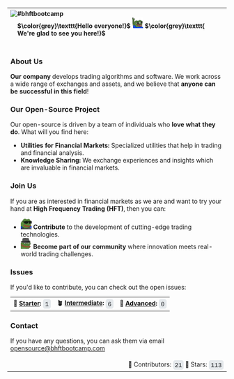 <div>
<table>
  <tr>
    <th colspan=2 align=left>
    <img src=https://avatars.githubusercontent.com/u/154593302?s=200&v=4 height=80 align=left>
      <div align=left>
        #bhftbootcamp <br>
        $\color{grey}\texttt{Hello everyone!}$ <img src="https://github.com/bhftbootcamp/.github/blob/master/assets/pepe/hey.gif" width="25" height="25" /> $\color{grey}\texttt{ We're glad to see you here!}$
      </div>
    </th>
  </tr>
  <tr>
    <td colspan=2>
      <p>
        
### About Us

**Our company** develops trading algorithms and software.
We work across a wide range of exchanges and assets, and we believe that **anyone can be successful in this field**!

### Our Open-Source Project

Our open-source is driven by a team of individuals who **love what they do**. What will you find here:

- **Utilities for Financial Markets:** Specialized utilities that help in trading and financial analysis.
- **Knowledge Sharing:** We exchange experiences and insights which are invaluable in financial markets.

### Join Us

If you are as interested in financial markets as we are and want to try your hand at **High Frequency Trading (HFT)**, then you can:

- <img src=https://github.com/bhftbootcamp/.github/blob/master/assets/pepe/hackerman.gif height=25px width=25px> **Contribute** to the development of cutting-edge trading technologies.
- <img src=https://github.com/bhftbootcamp/.github/blob/master/assets/pepe/greet.gif height=25px width=25px> **Become part of our community** where innovation meets real-world trading challenges.  

### Issues

If you'd like to contribute, you can check out the open issues:

<table>
<tr>
<th>🌱 <a href="https://github.com/search?q=org%3Abhftbootcamp+is%3Aissue+is%3Aopen+label%3Astarter_task&type=issues" >Starter</a>:
<picture>
  <source media="(prefers-color-scheme: dark)" srcset=https://github.com/bhftbootcamp/.github/blob/master/assets/stats/dark/starter_task.svg>
  <source media="(prefers-color-scheme: light)" srcset=https://github.com/bhftbootcamp/.github/blob/master/assets/stats/light/starter_task.svg>
  <img src=https://github.com/bhftbootcamp/.github/blob/master/assets/stats/light/starter_task.svg height=22px align=center>
</picture>
</th>
<th>🪴 <a href="https://github.com/search?q=org%3Abhftbootcamp+is%3Aissue+is%3Aopen+label%3Aintermediate_task&type=issues" >Intermediate</a>:
<picture>
  <source media="(prefers-color-scheme: dark)" srcset=https://github.com/bhftbootcamp/.github/blob/master/assets/stats/dark/intermediate_task.svg>
  <source media="(prefers-color-scheme: light)" srcset=https://github.com/bhftbootcamp/.github/blob/master/assets/stats/light/intermediate_task.svg>
  <img src=https://github.com/bhftbootcamp/.github/blob/master/assets/stats/light/intermediate_task.svg height=22px align=center>
</picture>
</th>
<th>🌳 <a href="https://github.com/search?q=org%3Abhftbootcamp+is%3Aissue+is%3Aopen+label%3Aadvanced_task&type=issues" >Advanced</a>:
<picture>
  <source media="(prefers-color-scheme: dark)" srcset=https://github.com/bhftbootcamp/.github/blob/master/assets/stats/dark/advanced_task.svg>
  <source media="(prefers-color-scheme: light)" srcset=https://github.com/bhftbootcamp/.github/blob/master/assets/stats/light/advanced_task.svg>
  <img src=https://github.com/bhftbootcamp/.github/blob/master/assets/stats/light/advanced_task.svg height=22px align=center>
</picture>
</th>
</tr>
</table>

### Contact

If you have any questions, you can ask them via email [opensource@bhftbootcamp.com](mailto:opensource@bhftbootcamp.com)
      </p>
    </td>
  </tr>
  <tr>
    <td align=right>
👥 Contributors:
        <picture>
          <source media="(prefers-color-scheme: dark)" srcset=https://github.com/bhftbootcamp/.github/blob/master/assets/stats/dark/contributors.svg>
          <source media="(prefers-color-scheme: light)" srcset=https://github.com/bhftbootcamp/.github/blob/master/assets/stats/light/contributors.svg>
          <img src=https://github.com/bhftbootcamp/.github/blob/master/assets/stats/light/contributors.svg height=22px align=center>
        </picture>
🌟 Stars:
        <picture>
          <source media="(prefers-color-scheme: dark)" srcset=https://github.com/bhftbootcamp/.github/blob/master/assets/stats/dark/stargazers.svg>
          <source media="(prefers-color-scheme: light)" srcset=https://github.com/bhftbootcamp/.github/blob/master/assets/stats/light/stargazers.svg>
          <img src=https://github.com/bhftbootcamp/.github/blob/master/assets/stats/light/stargazers.svg height=22px align=center>
        </picture>
    </td>
  </tr>
</table>
</div>
